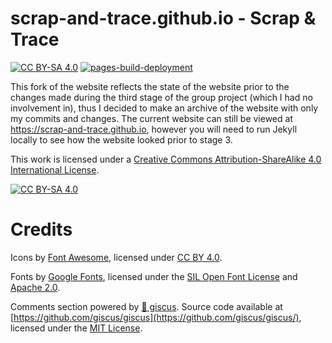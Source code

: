 # scrap-and-trace.github.io - Scrap & Trace

[![CC BY-SA 4.0][cc-by-sa-shield]][cc-by-sa]
[![pages-build-deployment](https://github.com/scrap-and-trace/scrap-and-trace.github.io/actions/workflows/pages/pages-build-deployment/badge.svg)](https://github.com/scrap-and-trace/scrap-and-trace.github.io/actions/workflows/pages/pages-build-deployment)

This fork of the website reflects the state of the website prior to the changes made during the third stage of the group project (which I had no involvement in), thus I decided to make an archive of the website with only my commits and changes. The current website can still be viewed at https://scrap-and-trace.github.io, however you will need to run Jekyll locally to see how the website looked prior to stage 3.

This work is licensed under a
[Creative Commons Attribution-ShareAlike 4.0 International License][cc-by-sa].

[![CC BY-SA 4.0][cc-by-sa-image]][cc-by-sa]

[cc-by-sa]: http://creativecommons.org/licenses/by-sa/4.0/
[cc-by-sa-image]: https://licensebuttons.net/l/by-sa/4.0/88x31.png
[cc-by-sa-shield]: https://img.shields.io/badge/License-CC%20BY--SA%204.0-lightgrey.svg

# Credits

Icons by [Font Awesome](https://fontawesome.com/), licensed under [CC BY 4.0](https://creativecommons.org/licenses/by/4.0/).

Fonts by [Google Fonts](https://fonts.google.com/), licensed under the
[SIL Open Font License](https://scripts.sil.org/OFL) and [Apache 2.0](https://www.apache.org/licenses/LICENSE-2.0.html).

Comments section powered by [💎️ giscus](https://giscus.app/). Source code available at [https://github.com/giscus/giscus](https://github.com/giscus/giscus/), licensed under the [MIT License](https://opensource.org/licenses/MIT).
